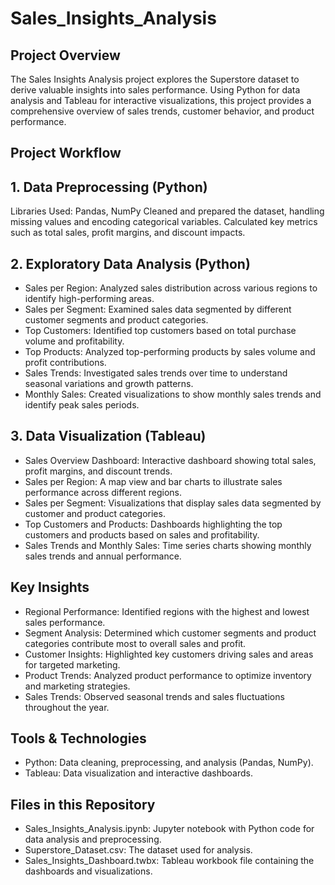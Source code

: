 # Sales_Insights_Analysis

## Project Overview
The Sales Insights Analysis project explores the Superstore dataset to derive valuable insights into sales performance. Using Python for data analysis and Tableau for interactive visualizations, this project provides a comprehensive overview of sales trends, customer behavior, and product performance.

## Project Workflow

## 1. Data Preprocessing (Python)
Libraries Used: Pandas, NumPy
Cleaned and prepared the dataset, handling missing values and encoding categorical variables.
Calculated key metrics such as total sales, profit margins, and discount impacts.

## 2. Exploratory Data Analysis (Python)
- Sales per Region: Analyzed sales distribution across various regions to identify high-performing areas.
- Sales per Segment: Examined sales data segmented by different customer segments and product categories.
- Top Customers: Identified top customers based on total purchase volume and profitability.
- Top Products: Analyzed top-performing products by sales volume and profit contributions.
- Sales Trends: Investigated sales trends over time to understand seasonal variations and growth patterns.
- Monthly Sales: Created visualizations to show monthly sales trends and identify peak sales periods.

## 3. Data Visualization (Tableau)
- Sales Overview Dashboard: Interactive dashboard showing total sales, profit margins, and discount trends.
- Sales per Region: A map view and bar charts to illustrate sales performance across different regions.
- Sales per Segment: Visualizations that display sales data segmented by customer and product categories.
- Top Customers and Products: Dashboards highlighting the top customers and products based on sales and profitability.
- Sales Trends and Monthly Sales: Time series charts showing monthly sales trends and annual performance.
  
## Key Insights
- Regional Performance: Identified regions with the highest and lowest sales performance.
- Segment Analysis: Determined which customer segments and product categories contribute most to overall sales and profit.
- Customer Insights: Highlighted key customers driving sales and areas for targeted marketing.
- Product Trends: Analyzed product performance to optimize inventory and marketing strategies.
- Sales Trends: Observed seasonal trends and sales fluctuations throughout the year.

## Tools & Technologies
- Python: Data cleaning, preprocessing, and analysis (Pandas, NumPy).
- Tableau: Data visualization and interactive dashboards.

## Files in this Repository
- Sales_Insights_Analysis.ipynb: Jupyter notebook with Python code for data analysis and preprocessing.
- Superstore_Dataset.csv: The dataset used for analysis.
- Sales_Insights_Dashboard.twbx: Tableau workbook file containing the dashboards and visualizations.
